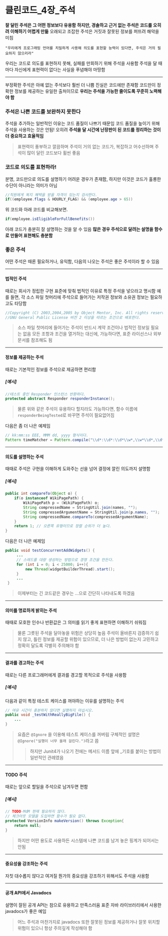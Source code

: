 # 클린코드\_4장_주석

**잘 달린 주석은 그 어떤 정보보다 유용함**
**하지만, 경솔하고 근거 없는 주석은 코드를 오히려 이해하기 어렵게 만듦**
오래되고 조잡한 주석은 거짓과 잘못된 정보를 퍼뜨려 해악을 미침

```
"우리에게 프로그래밍 언어를 치밀하게 사용해 의도를 표현할 능력이 있다면, 주석은 거의 필요하지 않으리라"
```

우리는 코드로 의도를 표현하지 못해, 실패를 만회하기 위해 주석을 사용함
주석을 달 때마다 자신에게 표현력이 없다는 사실을 푸념해야 마땅함

---

부정확한 주석은 아예 없는 주석보다 훨씬 더 나쁨
진실은 코드에만 존재함
코드만이 정확한 정보를 제공하는 유일한 출처이므로 **우리는 주석을 가능한 줄이도록 꾸준히 노력해야 함**

### 주석은 나쁜 코드를 보완하지 못한다

주석을 추가하는 일반적인 이유는 코드 품질이 나쁘기 때문임
코드 품질을 높이기 위해 주석을 사용하는 것은 안됨!
오히려 **주석을 달 시간에 난장판이 된 코드를 정리하는 것이 더 중요하고 효율적임**

> 표현력이 풍부하고 깔끔하며 주석이 거의 없는 코드가, 복잡하고 어수선하며 주석이 많이 달린 코드보다 휠씬 좋음

### 코드로 의도를 표현하라!

분명, 코드만으로 의도를 설명하기 어려운 경우가 존재함, 하지만 이것은 코드가 훌룡한 수단이 아니라는 의미가 아님

```java
//직원에게 복지 혜택을 받을 자격이 있는지 검사한다.
if((employee.flags & HOURLY_FLAG) && (employee.age > 65))
```

위 코드와 아래 코드를 비교해보면.

```java
if(employee.isEligibleForFullBenefits())
```

아래 코드가 충분히 잘 설명하는 것을 알 수 있음
**많은 경우 주석으로 달려는 설명을 함수로 만들어 표현해도 충분함**

### 좋은 주석

어떤 주석은 때론 필요하거나, 유익함, 다음의 나오는 주석은 좋은 주석이라 할 수 있음

---

#### 법적인 주석

때로는 회사가 정립한 구현 표준에 맞춰 법적인 이유로 특정 주석을 넣으라고 명시함
예를 들면, 각 소스 파일 첫머리에 주석으로 들어가는 저작권 정보와 소유권 정보는 필요하고도 타당함

```java
//Copyright (C) 2003,2004,2005 by Object Mentor, Inc. All rights reserved
//GNU General Public License 버전 2 이상을 따르는 조건으로 배포한다.
```

> 소스 파일 첫머리에 들어가는 주석이 반드시 계약 조건이나 법적인 정보일 필요는 없음
> 모든 조항과 조건을 열거하는 대신에, 가능하다면, 표준 라이선스나 외부 문서를 참조해도 됨

---

#### 정보를 제공하는 주석

때로는 기본적인 정보를 주석으로 제공하면 편리함

##### [예시]

```java
//테스트 중인 Responder 인스턴스 반환하다.
protected abstract Responder responderInstance();
```

> 물론 위와 같은 주석이 유용하다 할지라도 가능하다면, 함수 이름에 `responderBeingTested`로 바꾸면 주석이 필요없어짐

다음은 좀 더 나은 예제임

```java
// kk:mm:ss EEE, MMM dd, yyyy 형식이다.
Pattern timeMatcher = Pattern.compile("\\d*:\\d*:\\d*\\w*,\\w*\\d*,\\d*");
```

---

#### 의도를 설명하는 주석

때때로 주석은 구현을 이해하게 도와주는 선을 넘어 결정에 깔린 의도까지 설명함

##### [예시]

```java
public int compareTo(Object o) {
    if(o instanceof WikiPagePath) {
        WikiPagePath p = (WikiPagePath) o;
        String compressedName = StringUtil.join(names, "");
        String compressedArgumentName = StringUtil.join(p.names, "");
        String compressedName.compareTo(compressedArgumentName);
    }
    return 1; // 오른쪽 유형이므로 정렬 순위가 더 높다.
}
```

다음은 더 나은 예제임

```java
public void testConcurrentAddWidgets() {
     ...
     // 스레드를 대량 생성하는 방법으로 경쟁 조건을 만든다.
     for (int i = 0; i < 25000; i++){
         new Thread(widgetBuilderThread).start();
     }
     ...
 }
```

> 이제부터는 긴 코드같은 경우는 ...으로 간단히 나타내도록 하겠음

---

#### 의미를 명료하게 밝히는 주석

때때로 모호한 인수나 반환값은 그 의미를 읽기 좋게 표현하면 이해하기 쉬워짐

> 물론 그릇된 주석을 달아놓을 위험은 상당히 높음
> 주석이 올바른지 검증하기 쉽지 않고, 틀린 정보를 제공할 위험이 있으므로, 더 나은 방법이 없는지 고민하고 정확히 달도록 각별히 주의해야 함

---

#### 결과를 경고하는 주석

때로는 다른 프로그래머에게 결과를 경고할 목적으로 주석을 사용함

##### [예시]

다음과 같이 특정 테스트 케이스를 꺼야하는 이유를 설명하는 주석

```java
// 여유 시간이 충분하지 않다면 실행하지 마십시오.
public void _testWithReallyBigFile() {
    ...
}
```

> 요즘은 `@Ignore` 을 이용해 테스트 케이스를 꺼버림
> 구체적인 설명은 `@Ignore("실행이 너무 올래 걸린다.")`라고 씀
>
> > 하지만 Junit4가 나오기 전에는 메서드 이름 앞에 _기호를 붙이는 방법이 일반적인 관례였음

---

#### TODO 주석

때로는 앞으로 할일을 주석으로 남겨두면 편함

##### [예시]

```java
// TODO-MdM 현재 필요하지 않다.
// 체크아웃 모델을 도입하면 함수가 필요 없다.
protected VersionInfo makeVersion() throws Exception{
    return null;
}
```

> 하지만 어떤 용도로 사용하든 시스템에 나쁜 코드를 남겨 놓은 핑계가 되어서는 안됨

---

#### 중요성을 강조하는 주석

자칫 대수롭지 않다고 여겨질 뭔가의 중요성을 강조하기 위해서도 주석을 사용함

---

#### 공개 API에서 Javadocs

설명이 잘된 공개 API는 참으로 유용하고 만족스러움
표준 자바 라이브러리에서 사용한 javadocs가 좋은 예임

> 어느 주석과 마찬가지로 javadocs 또한 잘못된 정보를 제공하거나 잘못 위치할 위험이 있으니 항상 주의깊게 작성해야 함